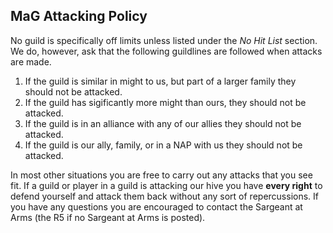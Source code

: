 ## MaG Attacking Policy

No guild is specifically off limits unless listed under the *No Hit List* section. We do, however, ask that the following guildlines are followed when attacks are made.

1. If the guild is similar in might to us, but part of a larger family they should not be attacked.
2. If the guild has sigificantly more might than ours, they should not be attacked.
3. If the guild is in an alliance with any of our allies they should not be attacked.
4. If the guild is our ally, family, or in a NAP with us they should not be attacked.

In most other situations you are free to carry out any attacks that you see fit. If a guild or player in a guild is attacking our hive you have **every right** to defend yourself and attack them back without any sort of repercussions. If you have any questions you are encouraged to contact the Sargeant at Arms (the R5 if no Sargeant at Arms is posted).